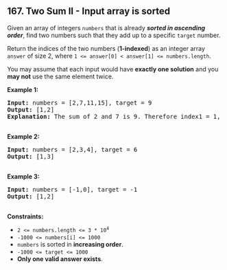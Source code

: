 ## 167. Two Sum II - Input array is sorted

Given an array of integers `numbers` that is already **_sorted in ascending order_**, find two numbers such that they add up to a specific `target` number.

Return the indices of the two numbers (**1-indexed**) as an integer array `answer` of size 2, where `1 <= answer[0] < answer[1] <= numbers.length`.

You may assume that each input would have **exactly one solution** and you **may not** use the same element twice.

**Example 1:**

<pre>
<b>Input:</b> numbers = [2,7,11,15], target = 9
<b>Output:</b> [1,2]
<b>Explanation:</b> The sum of 2 and 7 is 9. Therefore index1 = 1, index2 = 2.

</pre>

**Example 2:**

<pre>
<b>Input:</b> numbers = [2,3,4], target = 6
<b>Output:</b> [1,3]

</pre>

**Example 3:**

<pre>
<b>Input:</b> numbers = [-1,0], target = -1
<b>Output:</b> [1,2]

</pre>

**Constraints:**
- <code>2 <= numbers.length <= 3 * 10<sup>4</sup></code>
- <code>-1000 <= numbers[i] <= 1000</code>
- <code>numbers</code> is sorted in **increasing order**.
- <code>-1000 <= target <= 1000</code>
- **Only one valid answer exists**.